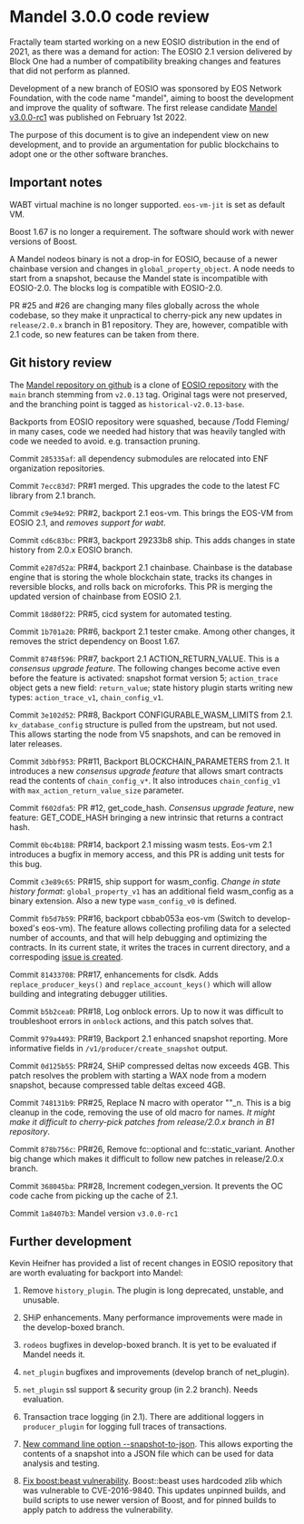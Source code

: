 Mandel 3.0.0 code review
========================

Fractally team started working on a new EOSIO distribution in the end
of 2021, as there was a demand for action: The EOSIO 2.1 version
delivered by Block One had a number of compatibility breaking changes
and features that did not perform as planned.

Development of a new branch of EOSIO was sponsored by EOS Network
Foundation, with the code name "mandel", aiming to boost the
development and improve the quality of software. The first release
candidate [Mandel
v3.0.0-rc1](https://github.com/eosnetworkfoundation/mandel/releases/tag/v3.0.0-rc1)
was published on February 1st 2022.

The purpose of this document is to give an independent view on new
development, and to provide an argumentation for public blockchains to
adopt one or the other software branches.



Important notes
---------------

WABT virtual machine is no longer supported. `eos-vm-jit` is set as
default VM.

Boost 1.67 is no longer a requirement. The software should work with
newer versions of Boost.

A Mandel nodeos binary is not a drop-in for EOSIO, because of a newer
chainbase version and changes in `global_property_object`. A node
needs to start from a snapshot, because the Mandel state is
incompatible with EOSIO-2.0. The blocks log is compatible with
EOSIO-2.0.

PR #25 and #26 are changing many files globally across the whole
codebase, so they make it unpractical to cherry-pick any new updates
in `release/2.0.x` branch in B1 repository. They are, however,
compatible with 2.1 code, so new features can be taken from there.


Git history review
------------------

The [Mandel repository on
github](https://github.com/eosnetworkfoundation/mandel) is a clone of
[EOSIO repository](https://github.com/EOSIO/eos) with the `main`
branch stemming from `v2.0.13` tag. Original tags were not preserved,
and the branching point is tagged as `historical-v2.0.13-base`.

Backports from EOSIO repository were squashed, because /Todd Fleming/
in many cases, code we needed had history that was heavily tangled
with code we needed to avoid. e.g. transaction pruning.

Commit `285335af`: all dependency submodules are relocated into ENF
organization repositories.

Commit `7ecc83d7`: PR#1 merged. This upgrades the code to the latest
FC library from 2.1 branch.

Commit `c9e94e92`: PR#2, backport 2.1 eos-vm. This brings the EOS-VM
from EOSIO 2.1, and *removes support for wabt*.

Commit `cd6c83bc`: PR#3, backport 29233b8 ship. This adds changes in
state history from 2.0.x EOSIO branch.

Commit `e287d52a`: PR#4, backport 2.1 chainbase. Chainbase is the
database engine that is storing the whole blockchain state, tracks its
changes in reversible blocks, and rolls back on microforks. This PR is
merging the updated version of chainbase from EOSIO 2.1.

Commit `18d80f22`: PR#5, cicd system for automated testing.

Commit `1b701a20`: PR#6, backport 2.1 tester cmake. Among other
changes, it removes the strict dependency on Boost 1.67.

Commit `8748f596`: PR#7, backport 2.1 ACTION_RETURN_VALUE. This is a
*consensus upgrade feature*. The following changes become active even
before the feature is activated: snapshot format version 5;
`action_trace` object gets a new field: `return_value`; state history
plugin starts writing new types: `action_trace_v1`, `chain_config_v1`.

Commit `3e102d52`: PR#8, Backport CONFIGURABLE_WASM_LIMITS from
2.1. `kv_database_config` structure is pulled from the upstream, but
not used. This allows starting the node from V5 snapshots, and can be
removed in later releases.

Commit `3dbbf953`: PR#11, Backport BLOCKCHAIN_PARAMETERS from 2.1. It
introduces a new *consensus upgrade feature* that allows smart
contracts read the contents of `chain_config_v*`. It also introduces
`chain_config_v1` with `max_action_return_value_size` parameter.

Commit `f602dfa5`: PR #12, get_code_hash. *Consensus upgrade feature*,
new feature: GET_CODE_HASH bringing a new intrinsic that returns a
contract hash.

Commit `0bc4b188`: PR#14, backport 2.1 missing wasm tests. Eos-vm 2.1
introduces a bugfix in memory access, and this PR is adding unit tests
for this bug.

Commit `c3e89c65`: PR#15, ship support for wasm_config. *Change in
state history format*: `global_property_v1` has an additional field
wasm_config as a binary extension. Also a new type `wasm_config_v0` is
defined.

Commit `fb5d7b59`: PR#16, backport cbbab053a eos-vm (Switch to
develop-boxed's eos-vm). The feature allows collecting profiling data
for a selected number of accounts, and that will help debugging and
optimizing the contracts. In its current state, it writes the traces
in current directory, and a correspoding [issue is
created](https://github.com/eosnetworkfoundation/mandel/issues/41).

Commit `81433708`: PR#17, enhancements for clsdk. Adds
`replace_producer_keys()` and `replace_account_keys()` which will
allow building and integrating debugger utilities.

Commit `b5b2cea0`: PR#18, Log onblock errors. Up to now it was
difficult to troubleshoot errors in `onblock` actions, and this patch
solves that.

Commit `979a4493`: PR#19, Backport 2.1 enhanced snapshot
reporting. More informative fields in `/v1/producer/create_snapshot`
output.

Commit `0d125b55`: PR#24, SHiP compressed deltas now exceeds
4GB. This patch resolves the problem with starting a WAX node from a
modern snapshot, because compressed table deltas exceed 4GB.

Commit `748131b9`: PR#25, Replace N macro with operator ""_n. This is
a big cleanup in the code, removing the use of old macro for
names. *It might make it difficult to cherry-pick patches from
release/2.0.x branch in B1 repository*.

Commit `878b756c`: PR#26, Remove fc::optional and
fc::static_variant. Another big change which makes it difficult to
follow new patches in release/2.0.x branch.

Commit `368045ba`: PR#28, Increment codegen_version. It prevents the
OC code cache from picking up the cache of 2.1.

Commit `1a8407b3`: Mandel version `v3.0.0-rc1`


Further development
-------------------

Kevin Heifner has provided a list of recent changes in EOSIO
repository that are worth evaluating for backport into Mandel:

  1. Remove `history_plugin`.  The plugin is long deprecated,
unstable, and unusable.

  2. SHiP enhancements. Many performance improvements were made in the
develop-boxed branch.

  3. `rodeos` bugfixes in develop-boxed branch. It is yet to be
evaluated if Mandel needs it.

  4. `net_plugin` bugfixes and improvements (develop branch of
net_plugin).

  5. `net_plugin` ssl support & security group (in 2.2 branch). Needs
evaluation.

  6. Transaction trace logging (in 2.1). There are additional loggers in
`producer_plugin` for logging full traces of transactions.

  7. [New command line option
--snapshot-to-json](https://github.com/EOSIO/eos/pull/11058). This
allows exporting the contents of a snapshot into a JSON file which can
be used for data analysis and testing.

  8. [Fix boost:beast
vulnerability](https://github.com/EOSIO/eos/pull/10981). Boost::beast
uses hardcoded zlib which was vulnerable to CVE-2016-9840. This
updates unpinned builds, and build scripts to use newer version of
Boost, and for pinned builds to apply patch to address the
vulnerability.






